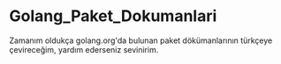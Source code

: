 # Golang_Paket_Dokumanlari
Zamanım oldukça golang.org'da bulunan paket dökümanlarının türkçeye çevireceğim, yardım ederseniz sevinirim.
